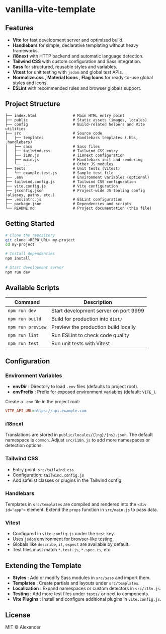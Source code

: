 # vanilla-vite-template

## Features

- **Vite** for fast development server and optimized build.
- **Handlebars** for simple, declarative templating without heavy frameworks.
- **i18next** with HTTP backend and automatic language detection.
- **Tailwind CSS** with custom configuration and Sass integration.
- **Sass** for structured, reusable styles and variables.
- **Vitest** for unit testing with `jsdom` and global test APIs.
- **Normalize.css** , **Material Icons** , **Flag Icons** for ready-to-use global styles and icons.
- **ESLint** with recommended rules and browser globals support.

## Project Structure

```
├── index.html                # Main HTML entry point
├── public                    # Static assets (images, locales)
├── config                    # Build-related helpers and Vite utilities
├── src                       # Source code
│   ├── templates             # Handlebars templates (.hbs, .handlebars)
│   ├── sass                  # Sass files
│   ├── tailwind.css          # Tailwind CSS entry
│   ├── i18n.js               # i18next configuration
│   ├── main.js               # Handlebars init and rendering
│   └── ...                   # Other JS modules
├── tests                     # Unit tests (Vitest)
│   └── example.test.js       # Sample test file
├── .env                      # Environment variables (optional)
├── tailwind.config.js        # Tailwind CSS configuration
├── vite.config.js            # Vite configuration
├── jsconfig.json             # Project-wide JS tooling config (aliases, paths, etc.)
├── .eslintrc.js              # ESLint configuration
├── package.json              # Dependencies and scripts
└── README.md                 # Project documentation (this file)
```

## Getting Started

```bash
# Clone the repository
git clone <REPO_URL> my-project
cd my-project

# Install dependencies
npm install

# Start development server
npm run dev
```

## Available Scripts

| Command           | Description                           |
| ----------------- | ------------------------------------- |
| `npm run dev`     | Start development server on port 9999 |
| `npm run build`   | Build for production into `dist/`     |
| `npm run preview` | Preview the production build locally  |
| `npm run lint`    | Run ESLint to check code quality      |
| `npm run test`    | Run unit tests with Vitest            |

## Configuration

### Environment Variables

- **envDir** : Directory to load `.env` files (defaults to project root).
- **envPrefix** : Prefix for exposed environment variables (default: `VITE_`).

Create a `.env` file in the project root:

```ini
VITE_API_URL=https://api.example.com
```

### i18next

Translations are stored in `public/locales/{lng}/{ns}.json`. The default namespace is `common`. Adjust `src/i18n.js` to add more namespaces or detection options.

### Tailwind CSS

- Entry point: `src/tailwind.css`
- Configuration: `tailwind.config.js`
- Add safelist classes or plugins in the Tailwind config.

### Handlebars

Templates in `src/templates` are compiled and rendered into the `<div id="app">` element. Extend the `props` function in `src/main.js` to pass data.

### Vitest

- Configured in `vite.config.js` under the `test` key.
- Uses `jsdom` environment for browser-like testing.
- Globals like `describe`, `it`, `expect` are available by default.
- Test files must match `*.test.js`, `*.spec.ts`, etc.

## Extending the Template

- **Styles** : Add or modify Sass modules in `src/sass` and import them.
- **Templates** : Create partials and layouts under `src/templates`.
- **Localization** : Expand namespaces or custom detectors in `src/i18n.js`.
- **Testing** : Add more test files under `tests/` or next to components.
- **Vite Plugins** : Install and configure additional plugins in `vite.config.js`.

## License

MIT © Alexander
